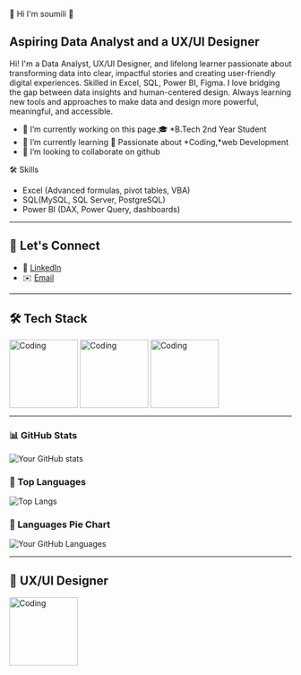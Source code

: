  👋 Hi I'm soumili 👋
## Aspiring Data Analyst and a UX/UI Designer
Hi! I'm a Data Analyst, UX/UI Designer, and lifelong learner passionate about transforming data into clear, impactful stories and creating user-friendly digital experiences.
Skilled in Excel, SQL, Power BI, Figma. I love bridging the gap between data insights and human-centered design.
Always learning new tools and approaches to make data and design more powerful, meaningful, and accessible.

- 🔭 I’m currently working on this page.🎓 *B.Tech 2nd Year Student  
- 🌱 I’m currently learning 🌱 Passionate about *Coding,*web Development 
- 👯 I’m looking to collaborate on github 

 🛠️ Skills

- Excel (Advanced formulas, pivot tables, VBA)
- SQL(MySQL, SQL Server, PostgreSQL)
- Power BI (DAX, Power Query, dashboards)

---

## 🌟 Let's Connect

- 💼 [LinkedIn](https://www.linkedin.com/in/soumili-dutta-557a14278/)
- ✉️ [Email](soumilid05@gmail.com)

---
## 🛠️ Tech Stack
<p>
   <img align="middle" alt="Coding" width="122" src="https://upload.wikimedia.org/wikipedia/commons/thumb/3/34/Microsoft_Office_Excel_%282019%E2%80%93present%29.svg/826px-Microsoft_Office_Excel_%282019%E2%80%93present%29.svg.png"/>
    <img align="middle" alt="Coding" width="122" src="https://upload.wikimedia.org/wikipedia/commons/thumb/d/d7/Sql_data_base_with_logo.svg/1200px-Sql_data_base_with_logo.svg.png"/>
     <img align="middle" alt="Coding" width="122" src="https://logos-world.net/wp-content/uploads/2022/02/Power-BI-Logo.png"/>
</p>

---
### 📊 GitHub Stats  
![Your GitHub stats](https://github-readme-stats.vercel.app/api?username=student-soumili&show_icons=true&theme=tokyonight)

### 📂 Top Languages  
![Top Langs](https://github-readme-stats.vercel.app/api/top-langs/?username=student-soumili&layout=compact&langs_count=10&theme=tokyonight)

### 🥧 Languages Pie Chart  
![Your GitHub Languages](https://github-profile-summary-cards.vercel.app/api/cards/repos-per-language?username=student-soumili&theme=tokyonight)


---
## 🎨 UX/UI Designer 
<p>
  <img align="middle" alt="Coding" width="122" src="https://1000logos.net/wp-content/uploads/2024/09/Figma-Logo.png"/>
</p>

